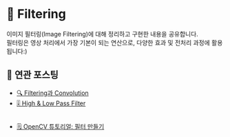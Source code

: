 # 🧹 Filtering

이미지 필터링(Image Filtering)에 대해 정리하고 구현한 내용을 공유합니다.  
필터링은 영상 처리에서 가장 기본이 되는 연산으로, 다양한 효과 및 전처리 과정에 활용됩니다:)

## 🔗 연관 포스팅

- [🔍 Filtering과 Convolution](https://he-kate1130.tistory.com/139)  
- [🎚️ High & Low Pass Filter](https://he-kate1130.tistory.com/140)

## 
- [🗒️ OpenCV 튜토리얼: 필터 만들기](https://docs.opencv.org/4.11.0/d4/dbd/tutorial_filter_2d.html)